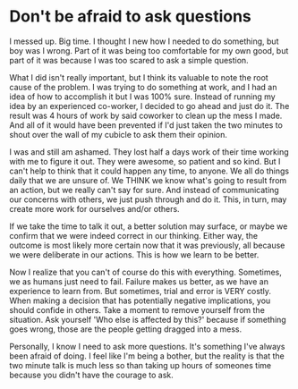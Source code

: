 # Don't be afraid to ask questions
I messed up. Big time. I thought I new how I needed to do something, but boy was I wrong. Part of it was being too comfortable for my own good, but part of it was because I was too scared to ask a simple question.

What I did isn't really important, but I think its valuable to note the root cause of the problem. I was trying to do something at work, and I had an idea of how to accomplish it but I was 100% sure. Instead of running my idea by an experienced co-worker, I decided to go ahead and just do it. The result was 4 hours of work by said coworker to clean up the mess I made. And all of it would have been prevented if I'd just taken the two minutes to shout over the wall of my cubicle to ask them their opinion.

I was and still am ashamed. They lost half a days work of their time working with me to figure it out. They were awesome, so patient and so kind. But I can't help to think that it could happen any time, to anyone. We all do things daily that we are unsure of. We THINK we know what's going to result from an action, but we really can't say for sure. And instead of communicating our concerns with others, we just push through and do it. This, in turn, may create more work for ourselves and/or others.

If we take the time to talk it out, a better solution may surface, or maybe we confirm that we were indeed correct in our thinking. Either way, the outcome is most likely more certain now that it was previously, all because we were deliberate in our actions. This is how we learn to be better.

Now I realize that you can't of course do this with everything. Sometimes, we as humans just need to fail. Failure makes us better, as we have an experience to learn from. But sometimes, trial and error is VERY costly. When making a decision that has potentially negative implications, you should confide in others. Take a moment to remove yourself from the situation. Ask yourself 'Who else is affected by this?' because if something goes wrong, those are the people getting dragged into a mess.

Personally, I know I need to ask more questions. It's something I've always been afraid of doing. I feel like I'm being a bother, but the reality is that the two minute talk is much less so than taking up hours of someones time because you didn't have the courage to ask.
